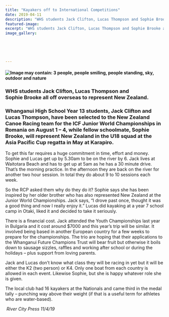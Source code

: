 ```yaml
---
title: "Kayakers off to International Competitions"
date: 2019-04-11
description: "WHS students Jack Clifton, Lucas Thompson and Sophie Brooke all off overseas to represent New Zealand..."
featured-image: 
excerpt: "WHS students Jack Clifton, Lucas Thompson and Sophie Brooke all off overseas to represent New Zealand."
image_gallery:
	
	
	
	
	
---
```


<h4><span><img src="https://scontent-syd2-1.xx.fbcdn.net/v/t1.0-9/57064260_2215299671842352_4088376701887709184_n.jpg?_nc_cat=102&amp;_nc_ht=scontent-syd2-1.xx&amp;oh=063dc5628b5577ba4001f347c57149f5&amp;oe=5D2B2F74" alt="Image may contain: 3 people, people smiling, people standing, sky, outdoor and nature" /></span></h4>
<h3><span>WHS students Jack&nbsp;<span>Clifton, Lucas Thompson</span>&nbsp;and Sophie&nbsp;<span>Brooke all off overseas to represent New Zealand.</span></span></h3>
<h3>Whanganui High School Year 13 students, Jack Clifton and Lucas Thompson, have been selected to the New Zealand Canoe Racing team for the ICF Junior World Championships in Romania on August 1 &ndash; 4, while fellow schoolmate, Sophie Brooke, will represent New Zealand in the U18 squad at the Asia Pacific Cup regatta in May at Karapiro.</h3>
<p>To get this far requires a huge commitment in time, effort and money. Sophie and Lucas get up by 5.30am t<span class="text_exposed_show">o be on the river by 6. Jack lives at Waitotara Beach and has to get up at 5am as he has a 30 minute drive. That&rsquo;s the morning practice. In the afternoon they are back on the river for another two hour session. In total they do about 9 to 10 sessions each week.<br /></span></p>
<p><span class="text_exposed_show">So the RCP asked them why do they do it? Sophie says she has been inspired by her older brother who has also represented New Zealand at the Junior World Championships. Jack says, &ldquo;I drove past once, thought it was a good thing and now I really enjoy it.&rdquo; Lucas did kayaking at a year 7 school camp in Otaki, liked it and decided to take it seriously.<br /></span></p>
<p><span class="text_exposed_show">There is a financial cost. Jack attended the Youth Championships last year in Bulgaria and it cost around $7000 and this year&rsquo;s trip will be similar. It involved being based in another European country for a few weeks to prepare for the championships. The trio are hoping that their applications to the Whanganui Future Champions Trust will bear fruit but otherwise it boils down to sausage sizzles, raffles and working after school or during the holidays &ndash; plus support from loving parents.<br /></span></p>
<p><span class="text_exposed_show">Jack and Lucas don&rsquo;t know what class they will be racing in yet but it will be either the K2 (two person) or K4. Only one boat from each country is allowed in each event. Likewise Sophie, but she is happy whatever role she is given.<br /></span></p>
<p><span class="text_exposed_show">The local club had 16 kayakers at the Nationals and came third in the medal tally &ndash; punching way above their weight (if that is a useful term for athletes who are water-based).</span></p>
<div class="text_exposed_show">
<p><em>&nbsp;River City Press 11/4/19</em></p>
</div>

